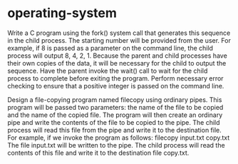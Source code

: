 # operating-system
Write a C program using the fork() system call that generates this sequence in the child process. The starting number will be provided from the user. For example, if 8 is passed as a parameter on the command line, the child process will output 8, 4, 2, 1. Because the parent and child processes have their own copies of the data, it will be necessary for the child to output the sequence. Have the parent invoke the wait() call to wait for the child process to complete before exiting the program. Perform necessary error checking to ensure that a positive integer is passed on the command line.

Design a file-copying program named filecopy using ordinary pipes. This program will be passed two parameters: the name of the file to be copied and the name of the copied file. The program will then create an ordinary pipe and write the contents of the file to be copied to the pipe. The child process will read this file from the pipe and write it to the destination file. For example, if we invoke the program as follows:
filecopy input.txt copy.txt
The file input.txt will be written to the pipe. The child process will read the contents of this file and write it to the destination file copy.txt.
